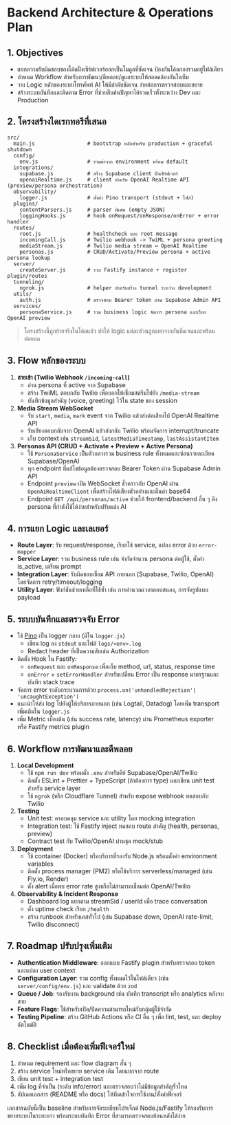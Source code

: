# Backend Architecture & Operations Plan

## 1. Objectives
- แยกความรับผิดชอบของโค้ดฝั่งเซิร์ฟเวอร์ออกเป็นโมดูลที่ชัดเจน ป้องกันโค้ดกองรวมอยู่ไฟล์เดียว
- กำหนด Workflow สำหรับการพัฒนา/ดีพลอย/ดูแลระบบให้สอดคล้องกันในทีม
- วาง Logic หลักของระบบโทรศัพท์ AI ให้มีลำดับชัดเจน ง่ายต่อการตรวจสอบและขยาย
- สร้างระบบบันทึกและติดตาม Error ที่ช่วยสืบค้นปัญหาได้รวดเร็วทั้งระหว่าง Dev และ Production

## 2. โครงสร้างไดเรกทอรีที่เสนอ
```text
src/
  main.js                 # bootstrap หลักสำหรับ production + graceful shutdown
  config/
    env.js                # รวมค่าจาก environment พร้อม default
  integrations/
    supabase.js           # สร้าง Supabase client ฝั่งเซิร์ฟเวอร์
    openaiRealtime.js     # client สำหรับ OpenAI Realtime API (preview/persona orchestration)
  observability/
    logger.js             # ตั้งค่า Pino transport (stdout + ไฟล์)
  plugins/
    contentParsers.js     # parser พิเศษ (empty JSON)
    loggingHooks.js       # hook onRequest/onResponse/onError + error handler
  routes/
    root.js               # healthcheck และ root message
    incomingCall.js       # Twilio webhook -> TwiML + persona greeting
    mediaStream.js        # Twilio media stream ↔ OpenAI Realtime
    personas.js           # CRUD/Activate/Preview persona + active persona lookup
  server/
    createServer.js       # รวบ Fastify instance + register plugin/routes
  tunneling/
    ngrok.js              # helper สำหรับสร้าง tunnel ระหว่าง development
  utils/
    auth.js               # ตรวจสอบ Bearer token ผ่าน Supabase Admin API
  services/
    personaService.js     # รวม business logic จัดการ persona และเรียก OpenAI preview
```
> โครงสร้างนี้ถูกย้ายจริงในโค้ดแล้ว ทำให้ logic แต่ละส่วนถูกแยกจากกันชัดเจนและพร้อมต่อยอด

## 3. Flow หลักของระบบ
1. **สายเข้า (Twilio Webhook `/incoming-call`)**
   - อ่าน persona ที่ active จาก Supabase
   - สร้าง TwiML ตอบกลับ Twilio เพื่อบอกให้เชื่อมสตรีมไปยัง `/media-stream`
   - บันทึกข้อมูลสำคัญ (voice, greeting) ไว้ใน state ของ session
2. **Media Stream WebSocket**
   - รับ `start`, `media`, `mark` event จาก Twilio แล้วส่งต่อเสียงไป OpenAI Realtime API
   - รับเสียงตอบกลับจาก OpenAI แล้วส่งกลับ Twilio พร้อมจัดการ interrupt/truncate
   - เก็บ context เช่น `streamSid`, `latestMediaTimestamp`, `lastAssistantItem`
3. **Personas API (CRUD + Activate + Preview + Active Persona)**
   - ใช้ `PersonaService` เป็นตัวกลางรวม business rule ทั้งหมดและซ่อนรายละเอียด Supabase/OpenAI
   - ทุก endpoint ที่แก้ไขข้อมูลต้องตรวจสอบ Bearer Token ผ่าน Supabase Admin API
   - Endpoint `preview` เปิด WebSocket ชั่วคราวกับ OpenAI ผ่าน `OpenAiRealtimeClient` เพื่อสร้างไฟล์เสียงตัวอย่างและคืนค่า base64
   - Endpoint `GET /api/personas/active` ช่วยให้ frontend/backend อื่น ๆ ดึง persona ที่กำลังใช้ได้ง่ายสำหรับปรับแต่ง AI

## 4. การแยก Logic และเลเยอร์
- **Route Layer**: รับ request/response, เรียกใช้ service, แปลง error ด้วย `error-mapper`
- **Service Layer**: รวม business rule เช่น จำกัดจำนวน persona ต่อผู้ใช้, ตั้งค่า is_active, เตรียม prompt
- **Integration Layer**: รับผิดชอบเชื่อม API ภายนอก (Supabase, Twilio, OpenAI) โดยจัดการ retry/timeout/logging
- **Utility Layer**: ฟังก์ชันช่วยเหลือที่ใช้ซ้ำ เช่น การคำนวณเวลาตอบสนอง, การจัดรูปแบบ payload

## 5. ระบบบันทึกและตรวจจับ Error
- ใช้ [Pino](https://getpino.io/) เป็น logger กลาง (มีใน `logger.js`)
  - เขียน log ลง `stdout` และไฟล์ `logs/<env>.log`
  - Redact header ที่เป็นความลับเช่น Authorization
- ติดตั้ง Hook ใน Fastify:
  - `onRequest` และ `onResponse` เพื่อเก็บ method, url, status, response time
  - `onError` + `setErrorHandler` สำหรับเปลี่ยน Error เป็น response มาตรฐานและบันทึก stack trace
- จัดการ error ระดับกระบวนการด้วย `process.on('unhandledRejection'| 'uncaughtException')`
- แนะนำให้ส่ง log ไปยังผู้ให้บริการภายนอก (เช่น Logtail, Datadog) โดยเพิ่ม transport เพิ่มเติมใน `logger.js`
- เพิ่ม Metric เบื้องต้น (เช่น success rate, latency) ผ่าน Prometheus exporter หรือ Fastify metrics plugin

## 6. Workflow การพัฒนาและดีพลอย
1. **Local Development**
   - ใช้ `npm run dev` พร้อมตั้ง `.env` สำหรับคีย์ Supabase/OpenAI/Twilio
   - ติดตั้ง ESLint + Prettier + TypeScript (ถ้าต้องการ type) และเขียน unit test สำหรับ service layer
   - ใช้ `ngrok` (หรือ Cloudflare Tunnel) สำหรับ expose webhook ทดสอบกับ Twilio
2. **Testing**
   - Unit test: ครอบคลุม service และ utility โดย mocking integration
   - Integration test: ใช้ Fastify inject ทดสอบ route สำคัญ (health, personas, preview)
   - Contract test กับ Twilio/OpenAI ผ่านชุด mock/stub
3. **Deployment**
   - ใช้ container (Docker) หรือบริการที่รองรับ Node.js พร้อมตั้งค่า environment variables
   - ติดตั้ง process manager (PM2) หรือใช้บริการ serverless/managed (เช่น Fly.io, Render)
   - ตั้ง alert เมื่อพบ error rate สูงหรือไม่สามารถเชื่อมต่อ OpenAI/Twilio
4. **Observability & Incident Response**
   - Dashboard log แยกตาม streamSid / userId เพื่อ trace conversation
   - ตั้ง uptime check เรียก `/health`
   - สร้าง runbook สำหรับเคสทั่วไป (เช่น Supabase down, OpenAI rate-limit, Twilio disconnect)

## 7. Roadmap ปรับปรุงเพิ่มเติม
- **Authentication Middleware**: ออกแบบ Fastify plugin สำหรับตรวจสอบ token และแปลง user context
- **Configuration Layer**: รวม config ทั้งหมดไว้ในไฟล์เดียว (เช่น `server/config/env.js`) และ validate ด้วย `zod`
- **Queue / Job**: รองรับงาน background เช่น บันทึก transcript หรือ analytics หลังจบสาย
- **Feature Flags**: ใช้สำหรับเปิด/ปิดความสามารถใหม่กับกลุ่มผู้ใช้จำกัด
- **Testing Pipeline**: สร้าง GitHub Actions หรือ CI อื่น ๆ เพื่อ lint, test, และ deploy อัตโนมัติ

## 8. Checklist เมื่อต้องเพิ่มฟีเจอร์ใหม่
1. กำหนด requirement และ flow diagram สั้น ๆ
2. สร้าง service ใหม่หรือขยาย service เดิม โดยแยกจาก route
3. เขียน unit test + integration test
4. เพิ่ม log ที่จำเป็น (ระดับ info/error) และตรวจสอบว่าไม่มีข้อมูลสำคัญรั่วไหล
5. อัปเดตเอกสาร (README หรือ docs) ให้ทีมเข้าใจการใช้งาน/ตั้งค่าฟีเจอร์

เอกสารฉบับนี้เป็น baseline สำหรับการจัดระเบียบโปรเจ็กต์ Node.js/Fastify ให้รองรับการขยายระบบในระยะยาว พร้อมระบบบันทึก Error ที่สามารถตรวจสอบย้อนหลังได้ง่าย
